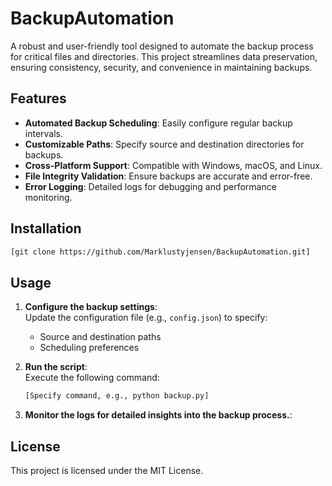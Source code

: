 # BackupAutomation

A robust and user-friendly tool designed to automate the backup process for critical files and directories. This project streamlines data preservation, ensuring consistency, security, and convenience in maintaining backups.

## Features

- **Automated Backup Scheduling**: Easily configure regular backup intervals.
- **Customizable Paths**: Specify source and destination directories for backups.
- **Cross-Platform Support**: Compatible with Windows, macOS, and Linux.
- **File Integrity Validation**: Ensure backups are accurate and error-free.
- **Error Logging**: Detailed logs for debugging and performance monitoring.

## Installation

```bash
[git clone https://github.com/Marklustyjensen/BackupAutomation.git]
```

## Usage

1. **Configure the backup settings**:  
   Update the configuration file (e.g., `config.json`) to specify:
   - Source and destination paths
   - Scheduling preferences

2. **Run the script**:  
   Execute the following command:  
   ```bash
   [Specify command, e.g., python backup.py]
   ```

3. **Monitor the logs for detailed insights into the backup process.**:

## License
This project is licensed under the MIT License.